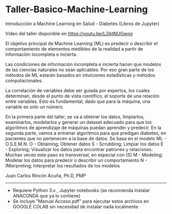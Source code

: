 # Taller-Basico-Machine-Learning

Introducción a Machine Learning en Salud - Diabetes  (Libros de Jupyter)

Video del taller disponible en https://youtu.be/L2jktNUGwqg

El objetivo principal de Machine Learning (ML) es predecir o describir el comportamiento de elementos medibles de la realidad a partir de información incompleta e incierta. 

Las condiciones de información incompleta e incierta hacen que modelos de las ciencias naturales no sean aplicables. Por eso gran parte de los métodos de ML estarán basados en intuiciones estadísticas y métodos computacionales. 

La correlación de variables debe ser guiada por expertos, los cuales determinan, desde el punto de vista científico, el soporte de una relación entre variables. Esto es fundamental, dado que para la máquina, una variable es solo un número. 

En la primera parte del taller, se va a obtener los datos, limpiarlos, examinarlos, modelarlos y generar un dataset adecuado para que los algoritmos de aprendizaje de máquinas puedan aprender y predecir. En la segunda parte, vamos a entrenar algoritmos para que predigan diabetes, en pacientes que no pertenecen a la base de datos. Se basa en el modelo ML - O.S.E.M.N. O - Obtaining; Obtener datos S - Scrubbing; Limpiar los datos E - Exploring; Visualizar los datos para encontrar patrones y relaciones. Muchas veces este paso es transversal, en especial con (S) M - Modeling; Modelar los datos para predecir o describir un comportamiento N - INterpreting; Interpretar los resultados de los modelos

Juan Carlos Rincón Acuña, Ph.D, PMP



****

- Requiere Python 3.x , Jupyter notebooks (se recomienda instalar ANACONDA que ya lo contiene)
- Se incluye "Manual Acceso.pdf" para ejecutar estos archivos en GOOGLE COLAB sin necesidad de instalar nada localmente
